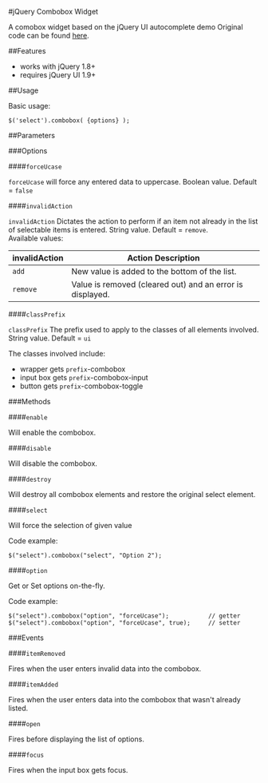 #jQuery Combobox Widget

A comobox widget based on the jQuery UI autocomplete demo
Original code can be found [here](http://jqueryui.com/autocomplete/#combobox).

##Features

* works with jQuery 1.8+
* requires jQuery UI 1.9+

##Usage

Basic usage:

    $('select').combobox( {options} );

##Parameters

###Options

####`forceUcase`

`forceUcase` will force any entered data to uppercase. Boolean value. Default = `false`

####`invalidAction`

`invalidAction` Dictates the action to perform if an item not already in the list of selectable items is entered. String value. Default = `remove`.  
Available values:

| invalidAction | Action Description                                        |
| ------------- | --------------------------------------------------------- |
| `add`         | New value is added to the bottom of the list.             |
| `remove`      | Value is removed (cleared out) and an error is displayed. |

####`classPrefix`

`classPrefix` The prefix used to apply to the classes of all elements involved. String value. Default = `ui`

The classes involved include:
* wrapper gets `prefix`-combobox
* input box gets `prefix`-combobox-input
* button gets `prefix`-combobox-toggle
	
###Methods

####`enable`

Will enable the combobox.

####`disable`

Will disable the combobox.

####`destroy`

Will destroy all combobox elements and restore the original select element.

####`select`

Will force the selection of given value

Code example:

	$("select").combobox("select", "Option 2");

####`option`

Get or Set options on-the-fly.

Code example:

	$("select").combobox("option", "forceUcase");			// getter
	$("select").combobox("option", "forceUcase", true);		// setter

###Events

####`itemRemoved`

Fires when the user enters invalid data into the combobox.

####`itemAdded`

Fires when the user enters data into the combobox that wasn't already listed.

####`open`

Fires before displaying the list of options.

####`focus`

Fires when the input box gets focus.